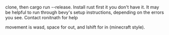 clone, then cargo run --release. Install rust first it you don't have it. It may be helpful to run through bevy's setup instructions, depending on the errors you see. Contact ronitnath for help

movement is wasd, space for out, and lshift for in (minecraft style).